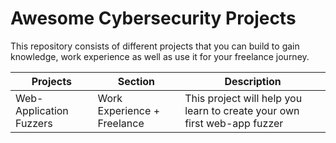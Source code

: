 # Awesome Cybersecurity Projects
This repository consists of different projects that you can build to gain knowledge, work experience as well as use it for your freelance journey. 

| Projects | Section | Description |
|-----------|-----|-----------|
| Web-Application Fuzzers | Work Experience + Freelance  | This project will help you learn to create your own first web-app fuzzer |
